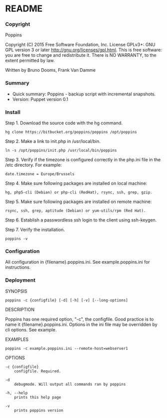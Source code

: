 # README #
### Copyright ###
Poppins 

Copyright (C) 2015 Free Software Foundation, Inc.
License GPLv3+: GNU GPL version 3 or later <http://gnu.org/licenses/gpl.html>.
This is free software: you are free to change and redistribute it.
There is NO WARRANTY, to the extent permitted by law.

Written by Bruno Dooms, Frank Van Damme

### Summary ###
* Quick summary: Poppins - backup script with incremental snapshots. 
* Version: Puppet version 0.1

### Install ###
Step 1. Download the source code with the hg command. 

    hg clone https://bitbucket.org/poppins/poppins /opt/poppins

Step 2. Make a link to init.php in /usr/local/bin.

    ln -s /opt/poppins/init.php /usr/local/bin/poppins

Step 3. Verify if the timezone is configured correctly in the php.ini file in the /etc directory. For example:

    date.timezone = Europe/Brussels

Step 4. Make sure following packages are installed on local machine: 

    hg, php5-cli (Debian) or php-cli (RedHat), rsync, ssh, grep, gzip. 

Step 5. Make sure following packages are installed on remote machine: 

    rsync, ssh, grep, aptitude (Debian) or yum-utils/rpm (Red Hat). 

Step 6. Establish a passwordless ssh login to the client using ssh-keygen.

Step 7. Verify the installation.  

    poppins -v

### Configuration ###
All configuration in {filename}.poppins.ini. See example.poppins.ini for instructions.

### Deployment ###
SYNOPSIS

    poppins -c {configfile} [-d] [-h] [-v] [--long-options]

DESCRIPTION

Poppins has one required option, "-c", the configfile. Good practice is to name it {filename}.poppins.ini. Options in the ini file may be overridden by cli options. See example.

EXAMPLES

    poppins -c example.poppins.ini --remote-host=webserver1

OPTIONS

    -c {configfile}
        configfile. Required. 

    -d 
        debugmode. Will output all commands ran by poppins

    -h, --help
        prints this help page

    -v
        prints poppins version
